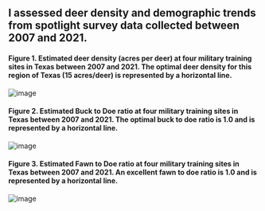 ## I assessed deer density and demographic trends from spotlight survey data collected between 2007 and 2021.


#### Figure 1. Estimated deer density (acres per deer) at four military training sites in Texas between 2007 and 2021.  The optimal deer density for this region of Texas (15 acres/deer) is represented by a horizontal line.
![image](https://user-images.githubusercontent.com/95881308/180097321-b07912c5-665d-472c-88b7-2adee54c086a.png)

#### Figure 2. Estimated Buck to Doe ratio at four military training sites in Texas between 2007 and 2021.  The optimal buck to doe ratio is 1.0 and is represented by a horizontal line.
![image](https://user-images.githubusercontent.com/95881308/180097329-d6546134-c34a-4ab2-b1b2-7e3ee70f9b7f.png)

#### Figure 3. Estimated Fawn to Doe ratio at four military training sites in Texas between 2007 and 2021.  An excellent fawn to doe ratio is 1.0 and is represented by a horizontal line.
![image](https://user-images.githubusercontent.com/95881308/180097340-0ed3bba7-6b35-4977-bb62-73e39e848be9.png)


